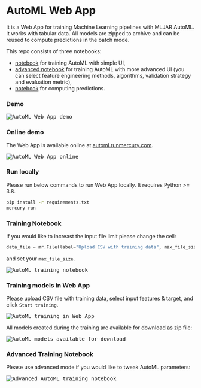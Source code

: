 # AutoML Web App

It is a Web App for training Machine Learning pipelines with MLJAR AutoML. It works with tabular data. All models are zipped to archive and can be reused to compute predictions in the batch mode.

This repo consists of three notebooks:
- [notebook](https://github.com/mljar/automl-app/blob/main/train-automl.ipynb) for training AutoML with simple UI,
- [advanced notebook](https://github.com/mljar/automl-app/blob/main/train-automl-advanced.ipynb) for training AutoML with more advanced UI (you can select feature engineering methods, algorithms, validation strategy and evaluation metric),
- [notebook](https://github.com/mljar/automl-app/blob/main/automl-predict.ipynb) for computing predictions.


### Demo

<kbd>
<img src="https://github.com/mljar/automl-app/blob/main/media/demo.gif" alt="AutoML Web App demo"></img>
</kbd>

### Online demo

The Web App is available online at [automl.runmercury.com](https://automl.runmercury.com).

<kbd>
<img src="https://github.com/mljar/automl-app/blob/main/media/web-app-online.png" alt="AutoML Web App online"></img>
</kbd>

### Run locally

Please run below commands to run Web App locally. It requires Python >= 3.8.

```bash
pip install -r requirements.txt
mercury run
```

### Training Notebook

If you would like to increast the input file limit please change the cell:

```python
data_file = mr.File(label="Upload CSV with training data", max_file_size="1MB")
```

and set your `max_file_size`.

<kbd>
<img src="https://github.com/mljar/automl-app/blob/main/media/notebook.gif" alt="AutoML training notebook"></img>
</kbd>

### Training models in Web App

Please upload CSV file with training data, select input features & target, and click `Start training`.

<kbd>
<img src="https://github.com/mljar/automl-app/blob/main/media/web-app.gif" alt="AutoML training in Web App"></img>
</kbd>

All models created during the training are available for download as zip file:

<kbd>
<img src="https://github.com/mljar/automl-app/blob/main/media/web-app-download.gif" alt="AutoML models available for download"></img>
</kbd>

### Advanced Training Notebook

Please use advanced mode if you would like to tweak AutoML parameters:

<kbd>
<img src="https://github.com/mljar/automl-app/blob/main/media/web-app-advanced.gif" alt="Advanced AutoML training notebook"></img>
</kbd>
